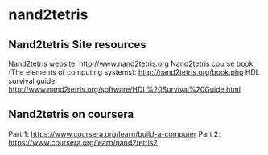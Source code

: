 # nand2tetris

## Nand2tetris Site resources
Nand2tetris website: http://www.nand2tetris.org
Nand2tetris course book (The elements of computing systems): http://nand2tetris.org/book.php
HDL survival guide: http://www.nand2tetris.org/software/HDL%20Survival%20Guide.html

## Nand2tetris on coursera
Part 1: https://www.coursera.org/learn/build-a-computer
Part 2: https://www.coursera.org/learn/nand2tetris2
